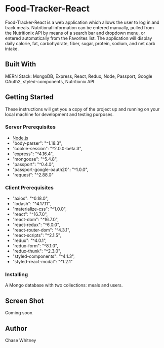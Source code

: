# Food-Tracker-React

Food-Tracker-React is a web application which allows the user to log in and track meals.
Nutritional information can be entered manually, pulled from the Nutritionix API by means of a search bar and dropdown menu, or entered automatically from the Favorites list. The application will display daily calorie, fat, carbohydrate, fiber, sugar, protein, sodium, and net carb intake.

## Built With

MERN Stack: MongoDB, Express, React, Redux, Node, Passport, Google OAuth2, styled-components, Nutritionix API

## Getting Started

These instructions will get you a copy of the project up and running on your local machine for development and testing purposes.

### Server Prerequisites

- [Node.js](https://nodejs.org/en/)
- "body-parser": "^1.18.3",
- "cookie-session": "^2.0.0-beta.3",
- "express": "^4.16.4",
- "mongoose": "^5.4.8",
- "passport": "^0.4.0",
- "passport-google-oauth20": "^1.0.0",
- "request": "^2.88.0"

### Client Prerequisites

- "axios": "^0.18.0",
- "lodash": "^4.17.11",
- "materialize-css": "^1.0.0",
- "react": "^16.7.0",
- "react-dom": "^16.7.0",
- "react-redux": "^6.0.0",
- "react-router-dom": "^4.3.1",
- "react-scripts": "^2.1.5",
- "redux": "^4.0.1",
- "redux-form": "^8.1.0",
- "redux-thunk": "^2.3.0",
- "styled-components": "^4.1.3",
- "styled-react-modal": "^1.2.1"

### Installing

A Mongo database with two collections: meals and users.

## Screen Shot

Coming soon.

## Author

Chase Whitney
